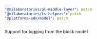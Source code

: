 ```yaml
---
'@milaboratories/pl-middle-layer': patch
'@milaboratories/ts-helpers': patch
'@platforma-sdk/model': patch
---
```


Support for logging from the block model
